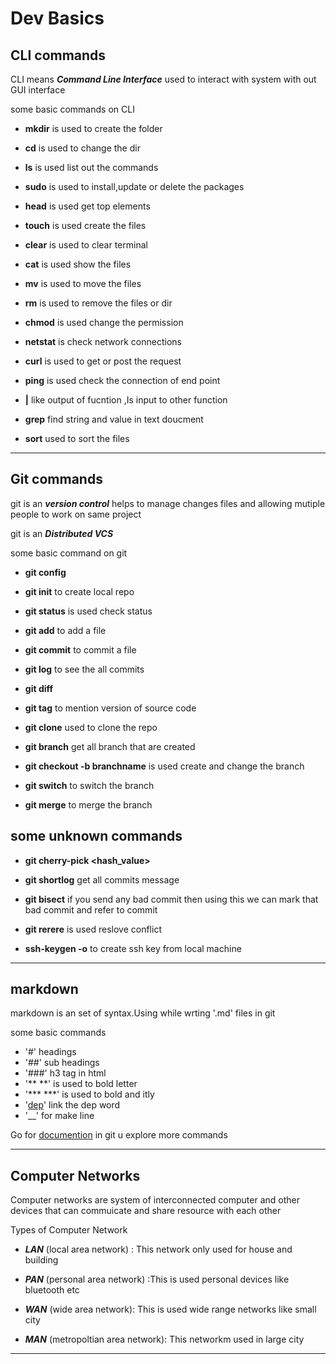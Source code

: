 # Dev Basics

## CLI commands

CLI means  ***Command Line Interface*** used to interact with system with out GUI interface

some basic commands on CLI

* **mkdir** is used to create the folder

* **cd** is used to change the dir

* **ls** is used list out the commands

* **sudo** is used to install,update or delete the packages

* **head** is used get top elements

* **touch** is used create the files

* **clear** is used to clear terminal

* **cat** is used show the files

* **mv** is used to move the files

* **rm** is used to remove the files or dir

* **chmod** is used change the permission

* **netstat** is check network connections

* **curl** is used to get or post the request

* **ping** is used check the connection of end point

* **|** like output of fucntion ,Is input to other function

* **grep** find string and value in text doucment

* **sort** used to sort the files

___

## Git commands

git is an ***version control*** helps to manage changes files and allowing mutiple people to work on same project

 git is an ***Distributed VCS***

 some basic command on git

 * **git config**  

 * **git init** to create local repo

 * **git status** is used check status

 * **git add** to add a file

 * **git commit** to commit a file

 * **git log** to see the all commits

 * **git diff**

 * **git tag** to mention version of source code

 * **git clone** used to clone the repo

 * **git branch** get all branch that are created

 * **git checkout -b branchname** is used create and change the branch

 * **git switch** to switch the branch

 * **git merge** to merge the branch

## some unknown commands

* **git cherry-pick <hash_value>** 

* **git shortlog** get all commits message

* **git bisect** if you send any bad commit then using this we can mark that bad commit and refer to commit

* **git rerere** is used reslove conflict

* **ssh-keygen -o** to create ssh key from local machine

___

## markdown
 
 markdown is an set of syntax.Using while wrting '.md' files in git

 some basic commands

 * '#' headings
 * '##' sub headings
 * '###' h3 tag in html
 * '** **' is used to bold letter
 * '*** ***' is used to bold and itly
 *  '[dep](url)' link the dep word
 * '__' for make line

  Go for [documention]("https://docs.github.com/en/get-started/writing-on-github/getting-started-with-writing-and-formatting-on-github/basic-writing-and-formatting-syntax") in git u explore more commands 

___

## Computer Networks
Computer networks are system of interconnected computer and other devices that can commuicate and share resource with each other

Types of Computer Network

* ***LAN*** (local area network) : This network only used for house and building

* ***PAN*** (personal area network) :This is used personal devices like bluetooth etc

* ***WAN*** (wide area network): This is used wide range networks like small city

* ***MAN*** (metropoltian area network): This networkm used in large city

____

